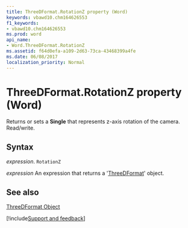 ```yaml
---
title: ThreeDFormat.RotationZ property (Word)
keywords: vbawd10.chm164626553
f1_keywords:
- vbawd10.chm164626553
ms.prod: word
api_name:
- Word.ThreeDFormat.RotationZ
ms.assetid: f64d0efa-a109-2d63-73ca-43468399a4fe
ms.date: 06/08/2017
localization_priority: Normal
---
```



# ThreeDFormat.RotationZ property (Word)

Returns or sets a  **Single** that represents z-axis rotation of the camera. Read/write.


## Syntax

_expression_. `RotationZ`

 _expression_ An expression that returns a '[ThreeDFormat](Word.ThreeDFormat.md)' object.


## See also


[ThreeDFormat Object](Word.ThreeDFormat.md)

[!include[Support and feedback](~/includes/feedback-boilerplate.md)]